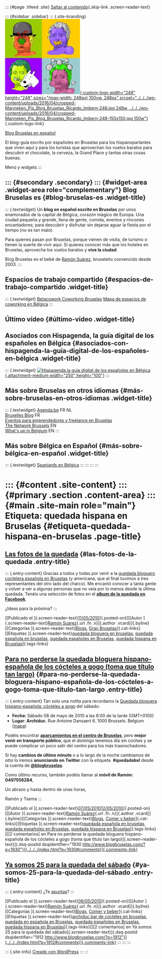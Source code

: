 ::: {#page .hfeed .site}
[Saltar al contenido](index.html#content){.skip-link
.screen-reader-text}

::: {#sidebar .sidebar}
::: {.site-branding}
[![](../../../wp-content/uploads/2016/04/cropped-Manneken_Pis_Blog_Bruselas_Ricardo_Imbern-248.jpg){.custom-logo
width="248" height="248" sizes="(max-width: 248px) 100vw, 248px"
srcset="../../../wp-content/uploads/2016/04/cropped-Manneken_Pis_Blog_Bruselas_Ricardo_Imbern-248.jpg 248w, ../../../wp-content/uploads/2016/04/cropped-Manneken_Pis_Blog_Bruselas_Ricardo_Imbern-248-150x150.jpg 150w"}](../../../index.html){.custom-logo-link}

[Blog Bruselas en español](../../../index.html)

El blog-guía escrito por españoles en Bruselas para los hispanoparlantes
que viven aquí y para los turistas que aprovechan los vuelos baratos
para descubrir el chocolate, la cerveza, la Grand Place y tantas otras
cosas buenas.

Menú y widgets
:::

::: {#secondary .secondary}
::: {#widget-area .widget-area role="complementary"}
Blog Bruselas es {#blog-bruselas-es .widget-title}
----------------

::: {.textwidget}
Un **blog en español escrito en Bruselas** por unos enamorados de la
capital de Bélgica, corazón mágico de Europa. Una ciudad pequeña y
grande, llena de gente, comida, eventos y rincones encantadores; para
descubrir y disfrutar sin dejarse aguar la fiesta por el tiempo (no es
tan malo).

Para quienes pasan por Bruselas, porque vienen de visita, de turismo o
tienen la suerte de vivir aquí. Sí quieres conocer más que los hoteles
en Bruselas, aprovecha los vuelos baratos y **vive la ciudad**.

Blog Bruselas es el bebé de [Ramón Suárez](http://www.ramonsuarez.com),
bruseleño convencido desde 2003.
:::

Espacios de trabajo compartido {#espacios-de-trabajo-compartido .widget-title}
------------------------------

::: {.textwidget}
[Betacowork Coworking Bruselas](http://www.betacowork.com) [Mapa de
espacios de coworking en Bélgica](http://coworkingbelgium.com)
:::

Último vídeo {#último-vídeo .widget-title}
------------

Asociados con Hispagenda, la guía digital de los españoles en Bélgica {#asociados-con-hispagenda-la-guía-digital-de-los-españoles-en-bélgica .widget-title}
---------------------------------------------------------------------

::: {.textwidget}
[![Hispagenda,la guía digital de los españoles en
Bélgica](../../../wp-content/uploads/2010/04/Hispagenda-250px.gif "Hispagenda, la guía digital de los españoles en Bélgica"){.attachment-medium
width="250" height="100"}](http://www.hispagenda.com)
:::

Más sobre Bruselas en otros idiomas {#más-sobre-bruselas-en-otros-idiomas .widget-title}
-----------------------------------

::: {.textwidget}
[Agenda.be](http://www.agenda.be) FR NL\
[Bruxelles Blog](http://www.bxlblog.be/) FR\
[Eventos para emprendedores y freelance en
Bruselas](http://www.betacowork.com/events/)\
[The Network
Brussels](http://groups.yahoo.com/group/TheNetworkBrussels/) EN\
[What\'s up in Belgium](http://www.whatsupin.be/) EN
:::

Más sobre Bélgica en Español {#más-sobre-bélgica-en-español .widget-title}
----------------------------

::: {.textwidget}
[Spaniards en Bélgica](http://www.spaniards.es/paises/belgica)
:::
:::
:::
:::

::: {#content .site-content}
::: {#primary .section .content-area}
::: {#main .site-main role="main"}
Etiqueta: quedada hispana en Bruselas {#etiqueta-quedada-hispana-en-bruselas .page-title}
=====================================

[Las fotos de la quedada](../../../index.html?p=1943) {#las-fotos-de-la-quedada .entry-title}
-----------------------------------------------------

::: {.entry-content}
Gracias a todos y todas por venir a la [quedada bloguero coctelera
española en
Bruselas](http://www.blogbruselas.com/2010/04/quedada-coctelera-en-bruselas.html "Quedada bloguero coctelera española en Bruselas")
(y americana, que al final tuvimos a tres representantes del otro lado
del charco). Me encantó conocer a tanta gente y volver a ver a algunas
personas que no veía por lo menos desde la última quedada. Tenéis una
selección de fotos en el **[album de la quedada en
Facebook](http://www.facebook.com/album.php?aid=174353&id=14471236332 "Las fotos de la quedada en FB")**.

¿Ideas para la próxima?
:::

[[Publicado el
]{.screen-reader-text}[11/05/2010](../../../index.html?p=1943)]{.posted-on}[[[Autor
]{.screen-reader-text}[Ramón
Suárez](../../2010/04/30/index.html?author=2){.url .fn .n}]{.author
.vcard}]{.byline}[[Categorías
]{.screen-reader-text}[Blogs](../../category/blogs/index.html), [Gran
Bruselas](../../category/gran-bruselas/index.html)]{.cat-links}[[Etiquetas
]{.screen-reader-text}[quedada bloguera en
bruselas](../quedada-bloguera-en-bruselas/index.html), [quedada española
en bruselas](../quedada-espanola-en-bruselas/index.html), [quedada
españoles en Bruselas](../quedada-espanoles-en-bruselas/index.html),
[quedada hispana en Bruselas](index.html)]{.tags-links}

[Para no perderse la quedada bloguera hispano-española de los cócteles a gogo (toma que título tan largo)](../../../index.html?p=1930) {#para-no-perderse-la-quedada-bloguera-hispano-española-de-los-cócteles-a-gogo-toma-que-título-tan-largo .entry-title}
--------------------------------------------------------------------------------------------------------------------------------------

::: {.entry-content}
Tan solo una notita para recordaros la [Quedada bloguera
hispano-española: cócteles a
gogo](http://quedada-coctelera-bruselas.eventbrite.com) del sábado:

-   **Fecha:** Sábado 08 de mayo de 2010 a las 8:00 de la tarde
    (GMT+0100)
-   **Lugar**: **Archiduc**. Rue Antoine Dansaert 6. 1000 Brussels.
    Belgium
    ([mapa](http://maps.google.com/maps?q=Rue%20Antoine%20Dansaert%206,+Brussels,+Brussels%20Hoofdstedelijk%20Gewest+1000+Belgium&hl=en "Mapa con la situaciń del bar Archiduc en el centro de Bruselas"))

Podéis encontrar **[aparcamientos en el centro de
Bruselas](http://www.blogbruselas.com/blog/tag/quedada-hispana-en-bruselas/Quedada%20bloguera%20hispano-espa%C3%B1ola:%20c%C3%B3cteles%20a%20gogo "Aparcamientos centro de Bruselas")**,
pero **mejor venir en transporte público**, que el domingo tenemos día
sin coches y se puede complicar un poco salir del centro para los más
trasnochadores.

Sí hay **cambios de último minuto** o a lo largo de la noche cambiamos
de sitio lo iremos **anunciando en Twitter** con la etiqueta 
**\#quedadabxl** desde la cuenta de
[**\@blogbruselas**](http://twitter.com/blogbruselas "Blog Bruselas en español y en Twitter").

Como último recurso, también podéis llamar al **móvil de Ramón:
0497556284**,

Un abrazo y hasta dentro de unas horas,

Ramón y Txema
:::

[[Publicado el
]{.screen-reader-text}[07/05/201012/05/2010](../../../index.html?p=1930)]{.posted-on}[[[Autor
]{.screen-reader-text}[Ramón
Suárez](../../2010/04/30/index.html?author=2){.url .fn .n}]{.author
.vcard}]{.byline}[[Categorías
]{.screen-reader-text}[Blogs](../../category/blogs/index.html), [Comer y
beber](../../category/comer-y-beber/index.html)]{.cat-links}[[Etiquetas
]{.screen-reader-text}[quedada española en
bruselas](../quedada-espanola-en-bruselas/index.html), [quedada
españoles en Bruselas](../quedada-espanoles-en-bruselas/index.html),
[quedada hispana en Bruselas](index.html)]{.tags-links}[[[2 comentarios[
en Para no perderse la quedada bloguera hispano-española de los cócteles
a gogo (toma que título tan largo)]{.screen-reader-text}]{.dsq-postid
dsqidentifier="1930 http://www.blogbruselas.com/?p=1930"}](../../../index.html?p=1930#comments)]{.comments-link}

[Ya somos 25 para la quedada del sábado](../../../index.html?p=1912) {#ya-somos-25-para-la-quedada-del-sábado .entry-title}
--------------------------------------------------------------------

::: {.entry-content}
¿Te
[apuntas](http://quedada-coctelera-bruselas.eventbrite.com/ "Quedada bloguera coctelera en Bruselas")?
:::

[[Publicado el
]{.screen-reader-text}[06/05/2010](../../../index.html?p=1912)]{.posted-on}[[[Autor
]{.screen-reader-text}[Ramón
Suárez](../../2010/04/30/index.html?author=2){.url .fn .n}]{.author
.vcard}]{.byline}[[Categorías
]{.screen-reader-text}[Blogs](../../category/blogs/index.html), [Comer y
beber](../../category/comer-y-beber/index.html)]{.cat-links}[[Etiquetas
]{.screen-reader-text}[archiduc bar de cocteles en
bruselas](../archiduc-bar-de-cocteles-en-bruselas/index.html), [quedada
en española en Bruselas](../quedada-en-espanola-en-bruselas/index.html),
[quedada españoles en
Bruselas](../quedada-espanoles-en-bruselas/index.html), [quedada hispana
en Bruselas](index.html)]{.tags-links}[[[2 comentarios[ en Ya somos 25
para la quedada del sábado]{.screen-reader-text}]{.dsq-postid
dsqidentifier="1912 http://www.blogbruselas.com/?p=1912"}](../../../index.html?p=1912#comments)]{.comments-link}
:::
:::
:::

::: {.site-info}
[Creado con WordPress](https://es.wordpress.org/)
:::
:::
